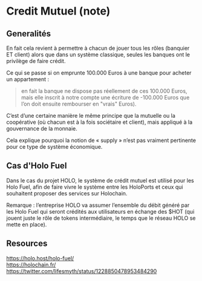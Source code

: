 Credit Mutuel (note)
==

Generalités
-
En fait cela revient à permettre à chacun de jouer tous les rôles (banquier ET client) alors que dans un système classique, seules les banques ont le privilège de faire crédit.

Ce qui se passe si on emprunte 100.000 Euros à une banque pour acheter un appartement :

> en fait la banque ne dispose pas réellement de ces 100.000 Euros, mais elle inscrit à notre compte une écriture de -100.000 Euros que l’on doit ensuite rembourser en "vrais" Euros).

C’est d’une certaine manière le même principe que la mutuelle ou la coopérative (où chacun est à la fois sociétaire et client), mais appliqué à la gouvernance de la monnaie.

Cela explique pourquoi la notion de « supply » n’est pas vraiment pertinente pour ce type de système économique.

Cas d'Holo Fuel 
-
Dans le cas du projet HOLO, le système de crédit mutuel est utilisé pour les Holo Fuel, afin de faire vivre le système entre les HoloPorts et ceux qui souhaitent proposer des services sur Holochain.

Remarque : l’entreprise HOLO va assumer l’ensemble du débit généré par les Holo Fuel qui seront crédités aux utilisateurs en échange des $HOT (qui jouent juste le rôle de tokens intermédiaire, le temps que le réseau HOLO se mette en place).

Resources
-
https://holo.host/holo-fuel/   
https://holochain.fr/   
https://twitter.com/lifesmyth/status/1228850478953484290   
